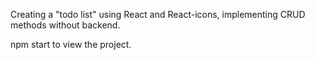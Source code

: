 Creating a "todo list" using React and React-icons, implementing CRUD methods without backend. 

npm start to view the project.
